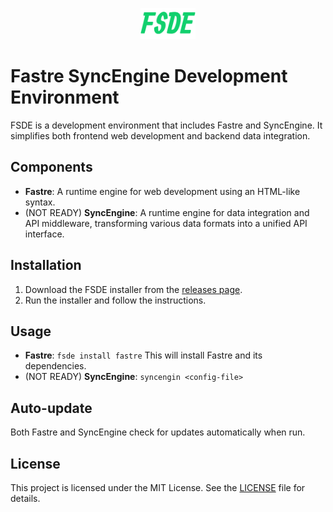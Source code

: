 <p align="center">
  <img src="./fsde.png" height="50" />
</p>

# Fastre SyncEngine Development Environment

FSDE is a development environment that includes Fastre and SyncEngine. It simplifies both frontend web development and backend data integration.

## Components

- **Fastre**: A runtime engine for web development using an HTML-like syntax.
- (NOT READY) **SyncEngine**: A runtime engine for data integration and API middleware, transforming various data formats into a unified API interface.

## Installation

1. Download the FSDE installer from the [releases page](https://github.com/mvishok/fsde/releases).
2. Run the installer and follow the instructions.

## Usage

- **Fastre**: `fsde install fastre` This will install Fastre and its dependencies.
- (NOT READY) **SyncEngine**: `syncengin <config-file>`

## Auto-update

Both Fastre and SyncEngine check for updates automatically when run.

## License

This project is licensed under the MIT License. See the [LICENSE](LICENSE) file for details.
